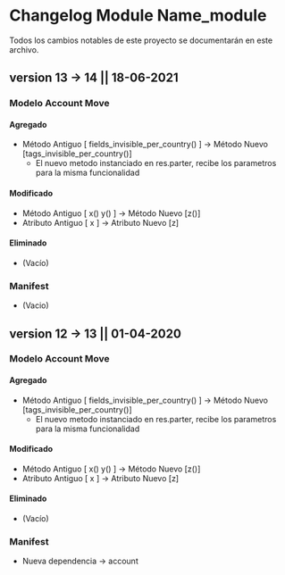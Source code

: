 

# Changelog Module Name_module
Todos los cambios notables de este proyecto se documentarán en este archivo.

## version 13 -> 14 || 18-06-2021

### Modelo Account Move
#### Agregado 
- Método Antiguo [ fields_invisible_per_country() ] -> Método Nuevo [tags_invisible_per_country()]
  - El nuevo metodo instanciado en res.parter, recibe los parametros para la misma funcionalidad
#### Modificado
- Método Antiguo [ x() y() ] -> Método Nuevo [z()]
- Atributo Antiguo [ x ] -> Atributo Nuevo [z]
#### Eliminado
- (Vacío)
### Manifest
- (Vacio)
## version 12 -> 13 || 01-04-2020

### Modelo Account Move
#### Agregado 
- Método Antiguo [ fields_invisible_per_country() ] -> Método Nuevo [tags_invisible_per_country()]
  - El nuevo metodo instanciado en res.parter, recibe los parametros para la misma funcionalidad
#### Modificado
- Método Antiguo [ x() y() ] -> Método Nuevo [z()]
- Atributo Antiguo [ x ] -> Atributo Nuevo [z]
#### Eliminado
- (Vacío)

### Manifest
- Nueva dependencia -> account

[unreleased]: https://github.com
